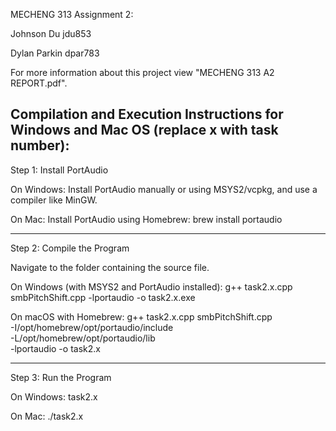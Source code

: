 MECHENG 313 Assignment 2:

Johnson Du
jdu853

Dylan Parkin
dpar783

For more information about this project view "MECHENG 313 A2 REPORT.pdf".

Compilation and Execution Instructions for Windows and Mac OS (replace x with task number):
---

Step 1: Install PortAudio

On Windows:
  Install PortAudio manually or using MSYS2/vcpkg, and use a compiler like MinGW.

On Mac:
  Install PortAudio using Homebrew: brew install portaudio

---

Step 2: Compile the Program

Navigate to the folder containing the source file.

On Windows (with MSYS2 and PortAudio installed):
  g++ task2.x.cpp smbPitchShift.cpp -lportaudio -o task2.x.exe

On macOS with Homebrew:
  g++ task2.x.cpp smbPitchShift.cpp \
    -I/opt/homebrew/opt/portaudio/include \
    -L/opt/homebrew/opt/portaudio/lib \
    -lportaudio -o task2.x

---

Step 3: Run the Program

On Windows:
  task2.x

On Mac:
  ./task2.x
